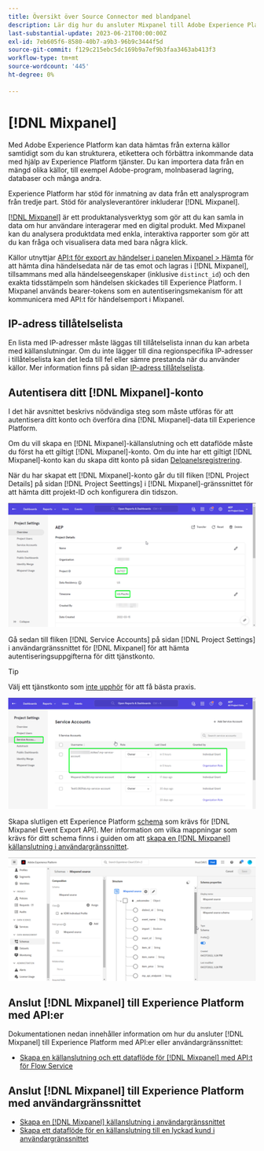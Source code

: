 ```yaml
---
title: Översikt över Source Connector med blandpanel
description: Lär dig hur du ansluter Mixpanel till Adobe Experience Platform med API:er eller användargränssnittet.
last-substantial-update: 2023-06-21T00:00:00Z
exl-id: 7eb605f6-8580-40b7-a9b3-96b9c3444f5d
source-git-commit: f129c215ebc5dc169b9a7ef9b3faa3463ab413f3
workflow-type: tm+mt
source-wordcount: '445'
ht-degree: 0%

---
```


# [!DNL Mixpanel]

Med Adobe Experience Platform kan data hämtas från externa källor samtidigt som du kan strukturera, etikettera och förbättra inkommande data med hjälp av Experience Platform tjänster. Du kan importera data från en mängd olika källor, till exempel Adobe-program, molnbaserad lagring, databaser och många andra.

Experience Platform har stöd för inmatning av data från ett analysprogram från tredje part. Stöd för analysleverantörer inkluderar [!DNL Mixpanel].

[[!DNL Mixpanel]](https://www.mixpanel.com) är ett produktanalysverktyg som gör att du kan samla in data om hur användare interagerar med en digital produkt. Med Mixpanel kan du analysera produktdata med enkla, interaktiva rapporter som gör att du kan fråga och visualisera data med bara några klick.

Källor utnyttjar [API:t för export av händelser i panelen Mixpanel > Hämta](https://developer.mixpanel.com/reference/raw-event-export) för att hämta dina händelsedata när de tas emot och lagras i [!DNL Mixpanel], tillsammans med alla händelseegenskaper (inklusive `distinct_id`) och den exakta tidsstämpeln som händelsen skickades till Experience Platform. I Mixpanel används bearer-tokens som en autentiseringsmekanism för att kommunicera med API:t för händelsemport i Mixpanel.

## IP-adress tillåtelselista

En lista med IP-adresser måste läggas till tillåtelselista innan du kan arbeta med källanslutningar. Om du inte lägger till dina regionspecifika IP-adresser i tillåtelselista kan det leda till fel eller sämre prestanda när du använder källor. Mer information finns på sidan [IP-adress tillåtelselista](../../ip-address-allow-list.md).

## Autentisera ditt [!DNL Mixpanel]-konto

I det här avsnittet beskrivs nödvändiga steg som måste utföras för att autentisera ditt konto och överföra dina [!DNL Mixpanel]-data till Experience Platform.

Om du vill skapa en [!DNL Mixpanel]-källanslutning och ett dataflöde måste du först ha ett giltigt [!DNL Mixpanel]-konto. Om du inte har ett giltigt [!DNL Mixpanel]-konto kan du skapa ditt konto på sidan [Delpanelsregistrering](https://mixpanel.com/register/).

När du har skapat ett [!DNL Mixpanel]-konto går du till fliken [!DNL Project Details] på sidan [!DNL Project Seettings] i [!DNL Mixpanel]-gränssnittet för att hämta ditt projekt-ID och konfigurera din tidszon.

![mixpanel-project-settings](../../images/tutorials/create/mixpanel-export-events/mixpanel-project-settings.png)

Gå sedan till fliken [!DNL Service Accounts] på sidan [!DNL Project Settings] i användargränssnittet för [!DNL Mixpanel] för att hämta autentiseringsuppgifterna för ditt tjänstkonto.

>[!TIP]
>
>Välj ett tjänstkonto som [inte upphör](https://developer.mixpanel.com/reference/service-accounts#service-account-expiration) för att få bästa praxis.

![Tjänstkonto för blandpanel](../../images/tutorials/create/mixpanel-export-events/mixpanel-service-account.png)

Skapa slutligen ett Experience Platform [schema](../../../xdm/schema/composition.md) som krävs för [!DNL Mixpanel Event Export API]. Mer information om vilka mappningar som krävs för ditt schema finns i guiden om att [skapa en [!DNL Mixpanel] källanslutning i användargränssnittet](../../tutorials/ui/create/analytics/mixpanel.md#additional-resources).

![Skapa schema](../../images/tutorials/create/mixpanel-export-events/schema.png)

## Anslut [!DNL Mixpanel] till Experience Platform med API:er

Dokumentationen nedan innehåller information om hur du ansluter [!DNL Mixpanel] till Experience Platform med API:er eller användargränssnittet:

* [Skapa en källanslutning och ett dataflöde för  [!DNL Mixpanel] med API:t för Flow Service](../../tutorials/api/create/analytics/mixpanel.md)

## Anslut [!DNL Mixpanel] till Experience Platform med användargränssnittet

* [Skapa en  [!DNL Mixpanel] källanslutning i användargränssnittet](../../tutorials/ui/create/analytics/mixpanel.md)
* [Skapa ett dataflöde för en källanslutning till en lyckad kund i användargränssnittet](../../tutorials/ui/dataflow/analytics.md)
